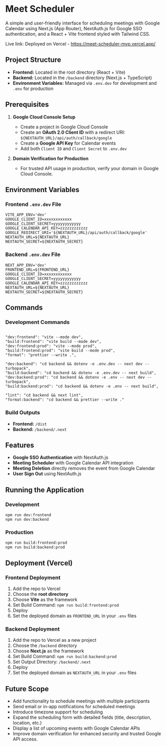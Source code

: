 # Meet Scheduler

A simple and user-friendly interface for scheduling meetings with Google Calendar using Next.js (App Router), NextAuth.js for Google SSO authentication, and a React + Vite frontend styled with Tailwind CSS.

Live link: Deployed on Vercel - https://meet-scheduler-mvp.vercel.app/
## Project Structure

- **Frontend:** Located in the root directory (React + Vite)
- **Backend:** Located in the `/backend` directory (Next.js + TypeScript)
- **Environment Variables:** Managed via `.env.dev` for development and `.env` for production

## Prerequisites

1. **Google Cloud Console Setup**

   - Create a project in Google Cloud Console
   - Create an **OAuth 2.0 Client ID** with a redirect URI: `${NEXTAUTH_URL}/api/auth/callback/google`
   - Create a **Google API Key** for Calendar events
   - Add both `Client ID` and `Client Secret` to `.env.dev`

2. **Domain Verification for Production**
   - For trusted API usage in production, verify your domain in Google Cloud Console.

## Environment Variables

### Frontend `.env.dev` File

```
VITE_APP_ENV='dev'
GOOGLE_CLIENT_ID=xxxxxxxxxxxx
GOOGLE_CLIENT_SECRET=yyyyyyyyyyyy
GOOGLE_CALENDAR_API_KEY=zzzzzzzzzzzz
GOOGLE_REDIRECT_URI='${NEXTAUTH_URL}/api/auth/callback/google'
NEXTAUTH_URL=${NEXTAUTH_URL}
NEXTAUTH_SECRET=${NEXTAUTH_SECRET}
```

### Backend `.env.dev` File

```
NEXT_APP_ENV='dev'
FRONTEND_URL=${FRONTEND_URL}
GOOGLE_CLIENT_ID=xxxxxxxxxxxx
GOOGLE_CLIENT_SECRET=yyyyyyyyyyyy
GOOGLE_CALENDAR_API_KEY=zzzzzzzzzzzz
NEXTAUTH_URL=${NEXTAUTH_URL}
NEXTAUTH_SECRET=${NEXTAUTH_SECRET}
```

## Commands

### Development Commands

```

"dev:frontend": "vite --mode dev",
"build:frontend": "vite build --mode dev",
"dev:frontend:prod": "vite --mode prod",
"build:frontend:prod": "vite build --mode prod",
"format": "prettier --write .",

"dev:backend": "cd backend && dotenv -e .env.dev -- next dev --turbopack",
"build:backend": "cd backend && dotenv -e .env.dev -- next build",
"dev:backend:prod": "cd backend && dotenv -e .env -- next dev --turbopack",
"build:backend:prod": "cd backend && dotenv -e .env -- next build",

"lint": "cd backend && next lint",
"format:backend": "cd backend && prettier --write ."

```

### Build Outputs

- **Frontend:** `/dist`
- **Backend:** `/backend/.next`

## Features

- **Google SSO Authentication** with NextAuth.js
- **Meeting Scheduler** with Google Calendar API integration
- **Meeting Deletion** directly removes the event from Google Calendar
- **User Sign Out** using NextAuth.js

## Running the Application

### Development

```
npm run dev:frontend
npm run dev:backend
```

### Production

```
npm run build:frontend:prod
npm run build:backend:prod
```

## Deployment (Vercel)

### Frontend Deployment

1. Add the repo to Vercel
2. Choose the **root directory**
3. Choose **Vite** as the framework
4. Set Build Command: `npm run build:frontend:prod`
5. Deploy
6. Set the deployed domain as `FRONTEND_URL` in your `.env` files

### Backend Deployment

1. Add the repo to Vercel as a new project
2. Choose the `/backend` directory
3. Choose **Next.js** as the framework
4. Set Build Command: `npm run build:backend:prod`
5. Set Output Directory: `/backend/.next`
6. Deploy
7. Set the deployed domain as `NEXTAUTH_URL` in your `.env` files

## Future Scope

- Add functionality to schedule meetings with multiple participants
- Send email or in-app notifications for scheduled meetings
- Introduce timezone support for scheduling
- Expand the scheduling form with detailed fields (title, description, location, etc.)
- Display a list of upcoming events with Google Calendar APIs
- Improve domain verification for enhanced security and trusted Google API access.
